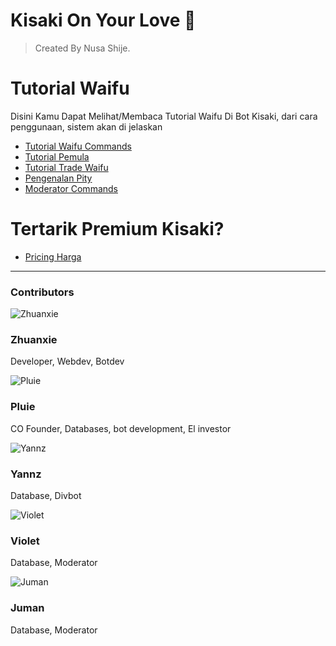 # Kisaki On Your Love 💞

> Created By Nusa Shije.

# Tutorial Waifu
Disini Kamu Dapat Melihat/Membaca Tutorial Waifu Di Bot Kisaki, dari cara penggunaan, sistem akan di jelaskan

- [Tutorial Waifu Commands](docs/commands.md)
- [Tutorial Pemula](docs/waifumap.md)
- [Tutorial Trade Waifu](docs/trade.md)
- [Pengenalan Pity](docs/pity.md)
- [Moderator Commands](docs/mod.md)

# Tertarik Premium Kisaki?
- [Pricing Harga](docs/pricing.md)


---

### Contributors


<div class="contributor-card">
  <img src="https://raw.githubusercontent.com/TabawaX/waifudb/refs/heads/master/wdb/496a83163ae5e9b6337bffcb9f9ce4a7.jpg" alt="Zhuanxie" class="contributor-img">
  <div class="contributor-info">
    <h3 class="contributor-name">Zhuanxie</h3>
    <p class="contributor-role">Developer, Webdev, Botdev</p>
  </div>
</div>


<div class="contributor-card">
  <img src="https://raw.githubusercontent.com/TabawaX/waifudb/refs/heads/master/wdb/IMG-20241214-WA0063.jpg" alt="Pluie" class="contributor-img">
  <div class="contributor-info">
    <h3 class="contributor-name">Pluie</h3>
    <p class="contributor-role">CO Founder, Databases, bot development, El investor</p>
  </div>
</div>


<div class="contributor-card">
  <img src="https://raw.githubusercontent.com/TabawaX/waifudb/refs/heads/master/wdb/IMG-20241212-WA0114.jpg" alt="Yannz" class="contributor-img">
  <div class="contributor-info">
    <h3 class="contributor-name">Yannz</h3>
    <p class="contributor-role">Database, Divbot</p>
  </div>
</div>

<div class="contributor-card">
  <img src="https://raw.githubusercontent.com/TabawaX/waifudb/refs/heads/master/wdb/IMG-20241214-WA0061.jpg" alt="Violet" class="contributor-img">
  <div class="contributor-info">
    <h3 class="contributor-name">Violet</h3>
    <p class="contributor-role">Database, Moderator</p>
  </div>
</div>

<div class="contributor-img"> 
 <img src="https://raw.githubusercontent.com/TabawaX/waifudb/refs/heads/master/wdb/IMG-20241220-WA0061.jpg" alt="Juman" class="contributor-img">
 <div class="contributor-info">
  <h3 class="contributor-name">Juman</h3>
  <p class="contributor-role"> Database, Moderator</p> 
</div>
</div>
 
 
 
 
 
 